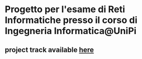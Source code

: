 # Progetto per l'esame di Reti Informatiche presso il corso di Ingegneria Informatica@UniPi
## project track available [here](https://github.com/Guray00/IngegneriaInformatica/blob/master/TERZO%20ANNO/I%20SEMESTRE/Reti%20Informatiche/Progetti/progetto2021-2022.pdf)
